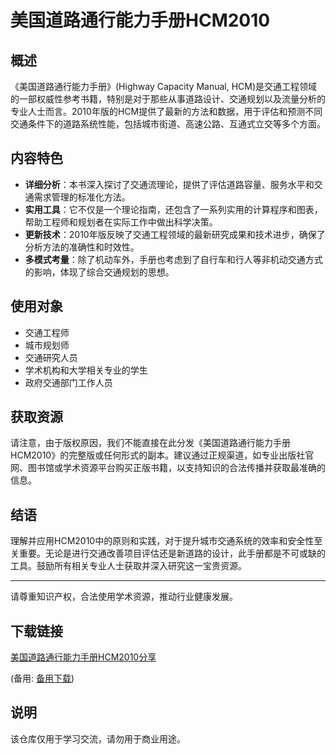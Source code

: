 # 美国道路通行能力手册HCM2010

## 概述

《美国道路通行能力手册》(Highway Capacity Manual, HCM)是交通工程领域的一部权威性参考书籍，特别是对于那些从事道路设计、交通规划以及流量分析的专业人士而言。2010年版的HCM提供了最新的方法和数据，用于评估和预测不同交通条件下的道路系统性能，包括城市街道、高速公路、互通式立交等多个方面。

## 内容特色

- **详细分析**：本书深入探讨了交通流理论，提供了评估道路容量、服务水平和交通需求管理的标准化方法。
- **实用工具**：它不仅是一个理论指南，还包含了一系列实用的计算程序和图表，帮助工程师和规划者在实际工作中做出科学决策。
- **更新技术**：2010年版反映了交通工程领域的最新研究成果和技术进步，确保了分析方法的准确性和时效性。
- **多模式考量**：除了机动车外，手册也考虑到了自行车和行人等非机动交通方式的影响，体现了综合交通规划的思想。

## 使用对象

- 交通工程师
- 城市规划师
- 交通研究人员
- 学术机构和大学相关专业的学生
- 政府交通部门工作人员

## 获取资源

请注意，由于版权原因，我们不能直接在此分发《美国道路通行能力手册HCM2010》的完整版或任何形式的副本。建议通过正规渠道，如专业出版社官网、图书馆或学术资源平台购买正版书籍，以支持知识的合法传播并获取最准确的信息。

## 结语

理解并应用HCM2010中的原则和实践，对于提升城市交通系统的效率和安全性至关重要。无论是进行交通改善项目评估还是新道路的设计，此手册都是不可或缺的工具。鼓励所有相关专业人士获取并深入研究这一宝贵资源。

---

请尊重知识产权，合法使用学术资源，推动行业健康发展。

## 下载链接
[美国道路通行能力手册HCM2010分享](https://pan.quark.cn/s/fafc40923c92) 

(备用: [备用下载](https://pan.baidu.com/s/1F3XyK1ymGdzZeMMddsAZBA?pwd=1234))

## 说明

该仓库仅用于学习交流，请勿用于商业用途。
